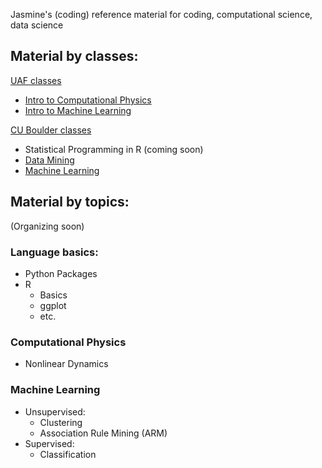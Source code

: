 Jasmine's (coding) reference material for coding, computational science, data science


## Material by classes:

[UAF classes](UAF.md)
- [Intro to Computational Physics](UAF-CompPhys/UAF-CompPhys.md)
- [Intro to Machine Learning](UAF-ML-Module/UAF-ML-Module.md)

[CU Boulder classes](CUB.md)
- Statistical Programming in R (coming soon)
- [Data Mining](CUB-DataMining/DataMining.md)
- [Machine Learning](CUB-ML/CUB-ML.md)

## Material by topics:
(Organizing soon)

### Language basics:

- Python Packages
- R
    - Basics
    - ggplot
    - etc.

### Computational Physics

- Nonlinear Dynamics

### Machine Learning

- Unsupervised:
    - Clustering
    - Association Rule Mining (ARM)
- Supervised:
    - Classification
    